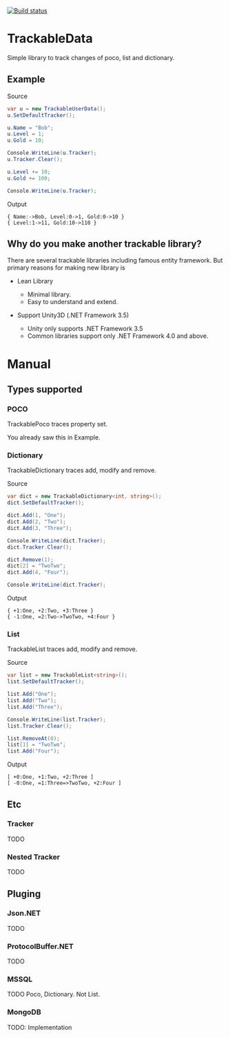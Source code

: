 [![Build status](https://ci.appveyor.com/api/projects/status/qylsoqv4k5ra4fmf?svg=true)](https://ci.appveyor.com/project/veblush/trackabledata)

# TrackableData

Simple library to track changes of poco, list and dictionary.

## Example

Source
```csharp
var u = new TrackableUserData();
u.SetDefaultTracker();

u.Name = "Bob";
u.Level = 1;
u.Gold = 10;

Console.WriteLine(u.Tracker);
u.Tracker.Clear();

u.Level += 10;
u.Gold += 100;

Console.WriteLine(u.Tracker);
```

Output
```
{ Name:->Bob, Level:0->1, Gold:0->10 }
{ Level:1->11, Gold:10->110 }
```

## Why do you make another trackable library?

There are several trackable libraries including famous entity framework. But primary reasons for making new library is

 - Lean Library
   - Minimal library.
   - Easy to understand and extend.
   
 - Support Unity3D (.NET Framework 3.5)
   - Unity only supports .NET Framework 3.5
   - Common libraries support only .NET Framework 4.0 and above.

# Manual

## Types supported

### POCO

TrackablePoco traces property set.

You already saw this in Example.

### Dictionary

TrackableDictionary traces add, modify and remove.

Source
```csharp
var dict = new TrackableDictionary<int, string>();
dict.SetDefaultTracker();

dict.Add(1, "One");
dict.Add(2, "Two");
dict.Add(3, "Three");

Console.WriteLine(dict.Tracker);
dict.Tracker.Clear();

dict.Remove(1);
dict[2] = "TwoTwo";
dict.Add(4, "Four");

Console.WriteLine(dict.Tracker);
```

Output
```
{ +1:One, +2:Two, +3:Three }
{ -1:One, =2:Two->TwoTwo, +4:Four }
```

### List

TrackableList traces add, modify and remove.

Source
```csharp
var list = new TrackableList<string>();
list.SetDefaultTracker();

list.Add("One");
list.Add("Two");
list.Add("Three");

Console.WriteLine(list.Tracker);
list.Tracker.Clear();

list.RemoveAt(0);
list[1] = "TwoTwo";
list.Add("Four");

```

Output
```
[ +0:One, +1:Two, +2:Three ]
[ -0:One, =1:Three=>TwoTwo, +2:Four ]
```

## Etc

### Tracker

TODO

### Nested Tracker

TODO

## Pluging

### Json.NET

TODO

### ProtocolBuffer.NET

TODO

### MSSQL

TODO
Poco, Dictionary. Not List.

### MongoDB

TODO: Implementation
